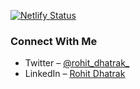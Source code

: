 [![Netlify Status](https://api.netlify.com/api/v1/badges/48cae660-ae4b-49c9-93ce-863a966582e9/deploy-status)](https://app.netlify.com/sites/enwise/deploys)

### Connect With Me
- Twitter – [@rohit_dhatrak_](https://twitter.com/rohit_dhatrak_)
- LinkedIn – [Rohit Dhatrak](https://www.linkedin.com/in/rohitdhatrak)
